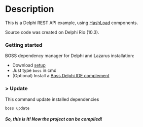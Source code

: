 # Description

This is a Delphi REST API example, using [HashLoad]( https://github.com/HashLoad "HashLoad") components.

Source code was created on Delphi Rio (10.3).

### Getting started
BOSS dependency manager for Delphi and Lazarus installation: 
 * Download [setup](https://github.com/hashload/boss/releases)
 * Just type `boss` in cmd
 * (Optional) Install a [Boss Delphi IDE complement](https://github.com/hashload/boss-ide)

### > Update
This command update installed dependencies
```
boss update
```


##### So, this is it! Now the project can be compiled!


